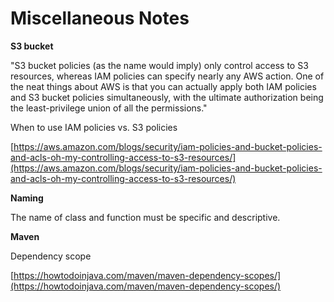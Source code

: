 # Miscellaneous Notes

**S3 bucket**

"S3 bucket policies \(as the name would imply\) only control access to S3 resources, whereas IAM policies can specify nearly any AWS action. One of the neat things about AWS is that you can actually apply both IAM policies and S3 bucket policies simultaneously, with the ultimate authorization being the least-privilege union of all the permissions."

When to use IAM policies vs. S3 policies

[https://aws.amazon.com/blogs/security/iam-policies-and-bucket-policies-and-acls-oh-my-controlling-access-to-s3-resources/](https://aws.amazon.com/blogs/security/iam-policies-and-bucket-policies-and-acls-oh-my-controlling-access-to-s3-resources/)

**Naming**

The name of class and function must be specific and descriptive.

**Maven**

Dependency scope

[https://howtodoinjava.com/maven/maven-dependency-scopes/](https://howtodoinjava.com/maven/maven-dependency-scopes/)







